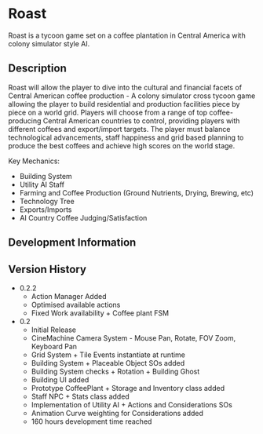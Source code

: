 # Roast

Roast is a tycoon game set on a coffee plantation in Central America with colony simulator style AI.

## Description

Roast will allow the player to dive into the cultural and financial facets of Central American coffee production - A colony simulator cross tycoon game allowing the player to build residential and production facilities piece by piece on a world grid. Players will choose from a range of top coffee-producing Central American countries to control, providing players with different coffees and export/import targets. The player must balance technological advancements, staff happiness and grid based planning to produce the best coffees and achieve high scores on the world stage.

Key Mechanics:
- Building System
- Utility AI Staff
- Farming and Coffee Production (Ground Nutrients, Drying, Brewing, etc)
- Technology Tree
- Exports/Imports
- AI Country Coffee Judging/Satisfaction

## Development Information


## Version History
* 0.2.2
    * Action Manager Added
    * Optimised available actions
    * Fixed Work availability + Coffee plant FSM
* 0.2
    * Initial Release
    * CineMachine Camera System - Mouse Pan, Rotate, FOV Zoom, Keyboard Pan
    * Grid System + Tile Events instantiate at runtime
    * Building System + Placeable Object SOs added
    * Building System checks + Rotation + Building Ghost
    * Building UI added
    * Prototype CoffeePlant + Storage and Inventory class added
    * Staff NPC + Stats class added
    * Implementation of Utility AI + Actions and Considerations SOs
    * Animation Curve weighting for Considerations added
    * 160 hours development time reached
